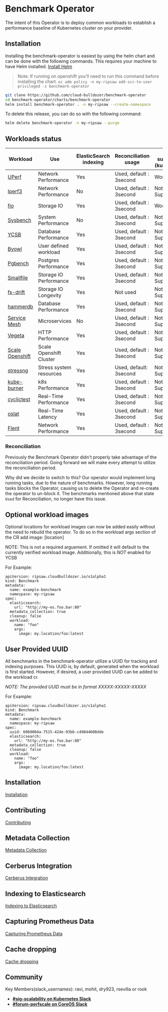 # Benchmark Operator

The intent of this Operator is to deploy common workloads to establish
a performance baseline of Kubernetes cluster on your provider.

## Installation

Installing the benchmark-operator is easiest by using the helm chart and can be done with the following commands. This requires 
your machine to have Helm installed. [Install Helm](https://helm.sh/docs/intro/install/)

> Note: If running on openshift you'll need to run this command before installing the chart. `oc adm policy -n my-ripsaw add-scc-to-user privileged -z benchmark-operator`



```bash
git clone https://github.com/cloud-bulldozer/benchmark-operator
cd benchmark-operator/charts/benchmark-operator
helm install benchmark-operator . -n my-ripsaw --create-namespace
```

To delete this release, you can do so with the following command:

```bash
helm delete benchmark-operator -n my-ripsaw --purge
```



## Workloads status

| Workload                       | Use                    | ElasticSearch indexing  | Reconciliation usage       | VM support (kubevirt) | Kata Containers |
| ------------------------------ | ---------------------- | ------------------ | -------------------------- | --------------------- | --------------- |
| [UPerf](docs/uperf.md)         | Network Performance    | Yes                |  Used, default : 3second  | Working                | Working         |
| [Iperf3](docs/iperf.md)       | Network Performance     | No                 |  Used, default : 3second  | Not Supported          | Preview         |
| [fio](docs/fio_distributed.md) | Storage IO             | Yes                |  Used, default : 3second  | Working                | Working         |
| [Sysbench](docs/sysbench.md)   | System Performance     | No                 |  Used, default : 3second  | Not Supported          | Preview         |
| [YCSB](docs/ycsb.md)           | Database Performance   | Yes            |  Used, default : 3second  | Not Supported          | Preview         |
| [Byowl](docs/byowl.md)         | User defined workload  | Yes            |  Used, default : 3second  | Not Supported          | Preview         |
| [Pgbench](docs/pgbench.md)     | Postgres Performance   | Yes            |  Used, default : 3second  | Not Supported          | Preview         |
| [Smallfile](docs/smallfile.md) | Storage IO Performance | Yes            |  Used, default : 3second  | Not Supported          | Preview         |
| [fs-drift](docs/fs-drift.md)   | Storage IO Longevity   | Yes            |  Not used                 | Not Supported          | Preview         |
| [hammerdb](docs/hammerdb.md)   | Database Performance   | Yes            |  Used, default : 3second  | Not Supported          | Preview         |
| [Service Mesh](docs/servicemesh.md) | Microservices     | No            |  Used, default : 3second   | Not Supported         | Preview         |
| [Vegeta](docs/vegeta.md)       | HTTP Performance       | Yes            |  Used, default : 3second  | Not Supported          | Preview         |
| [Scale Openshift](docs/scale_openshift.md) | Scale Openshift Cluster       | Yes            |  Used, default : 3second  | Not Supported         | Preview        |
| [stressng](docs/stressng.md)   | Stress system resources | Yes            |  Used, default: 3second  | Not Supported         | Preview        |
| [kube-burner](docs/kube-burner.md)  | k8s Performance   | Yes            |  Used, default : 3second  | Not Supported          | Preview         |
| [cyclictest](docs/cyclictest.md)  | Real-Time Performance   | Yes       |  Used, default : 3second  | Not Supported          | Preview         |
| [oslat](docs/oslat.md)         | Real-Time Latency      | Yes           |  Used, default : 3second   | Not Supported          | Preview         |
| [Flent](docs/flent.md)         | Network Performance    | Yes           |  Used, default : 3second  | Not Supported          | Not Supported   |


### Reconciliation

Previously the Benchmark Operator didn't properly take advantage of the reconciliation period. Going forward
we will make every attempt to utilize the reconciliation period.

Why did we decide to switch to this? Our operator would implement long running tasks, due to the nature of benchmarks.
However, long running tasks blocks the Operator, causing us to delete the Operator and re-create the operator to
un-block it. The benchmarks mentioned above that state `Used` for Reconciliation, no longer have this issue.

## Optional workload images
Optional locations for workload images can now be added easily without the need to rebuild the operator.
To do so in the workload args section of the CR add image: [location]

NOTE: This is not a required arguement. If omitted it will default to the currently verified workload image.
Additionally, this is *NOT* enabled for YCSB

For Example:

```
apiVersion: ripsaw.cloudbulldozer.io/v1alpha1
kind: Benchmark
metadata:
  name: example-benchmark
  namespace: my-ripsaw
spec:
  elasticsearch:
    url: "http://my-es.foo.bar:80"
  metadata_collection: true
  cleanup: false
  workload:
    name: "foo"
    args:
      image: my.location/foo:latest
```

## User Provided UUID
All benchmarks in the benchmark-operator utilize a UUID for tracking and indexing purposes. This UUID is,
by default, generated when the workload is first started. However, if desired, a user provided UUID can
be added to the workload cr.

*NOTE: The provided UUID must be in format XXXXX-XXXXX-XXXXX*

For Example:
```
apiVersion: ripsaw.cloudbulldozer.io/v1alpha1
kind: Benchmark
metadata:
  name: example-benchmark
  namespace: my-ripsaw
spec:
  uuid: 6060004a-7515-424e-93bb-c49844600dde
  elasticsearch:
    url: "http://my-es.foo.bar:80"
  metadata_collection: true
  cleanup: false
  workload:
    name: "foo"
    args:
      image: my.location/foo:latest
```

## Installation
[Installation](docs/installation.md)

## Contributing
[Contributing](CONTRIBUTE.md)

## Metadata Collection
[Metadata Collection](docs/metadata.md)

## Cerberus Integration
[Cerberus Integration](docs/cerberus.md)

## Indexing to Elasticsearch
[Indexing to Elasticsearch](docs/elastic.md)

## Capturing Prometheus Data
[Capturing Prometheus Data](docs/prometheus.md)

## Cache dropping
[Cache dropping](docs/cache_dropping.md)

## Community
Key Members(slack_usernames): ravi, mohit, dry923, rsevilla or rook
* [**#sig-scalability on Kubernetes Slack**](https://kubernetes.slack.com)
* [**#forum-perfscale on CoreOS Slack**](https://coreos.slack.com)

